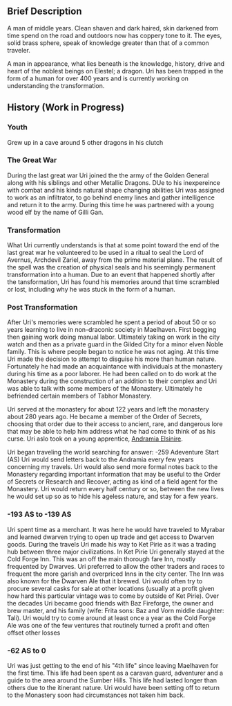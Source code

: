 <!-- TITLE: Uri Tahlomah -->
<!-- SUBTITLE:  Noble Warrior-->
## Brief Description
A man of middle years. Clean shaven and dark haired, skin darkened from time spend on the road and outdoors now has coppery tone to it. The eyes, solid brass sphere, speak of knowledge greater than that of a common traveler. 

A man in appearance, what lies beneath is the knowledge, history, drive and heart of the noblest beings on Elestel; a dragon. Uri has been trapped in the form of a human for over 400 years and is currently working on understanding the transformation. 

## History (Work in Progress)
### Youth
Grew up in a cave around 5 other dragons in his clutch

### The Great War
During the last great war Uri joined the the army of the Golden General along with his siblings and other Metallic Dragons. DUe to his inexpereince with combat and his kinds natural shape changing abilities Uri was assigned to work as an infiltrator, to go behind enemy lines and gather intelligence and return it to the army. During this time he was partnered with a young wood elf by the name of Gilli Gan.

### Transformation
What Uri currently understands is that at some point toward the end of the last great war he volunteered to be used in a ritual to seal the Lord of Avernus, Archdevil Zariel, away from the prime material plane. The result of the spell was the creation of physical seals and his seemingly permanent transformation into a human. Due to an event that happened shortly after the tansformation, Uri has found his memories around that time scrambled or lost, including why he was stuck in the form of a human.

### Post Transformation
After Uri's memories were scrambled he spent a period of about 50 or so years learning to live in non-draconic society in Maelhaven. First begging then gaining work doing manual labor. Ultimately taking on work in the city watch and then as a private guard in the Gilded City for a minor elven Noble family. This is where people began to notice he was not aging. At this time Uri made the decision to attempt to disguise his more than human nature. Fortunately he had made an acquaintance with individuals at the monastery during his time as a poor laborer. He had been called on to do  work at the Monastery during the construction of an addition to their complex and Uri was able to talk with some members of the Monastery. Ultimately he befriended certain members of Tabhor Monastery.

Uri served at the monastery for about 122 years and left the monastery about 280 years ago. He became a member of the Order of Secrets, choosing that order due to their access to ancient, rare, and dangerous lore that may be able to help him address what he had come to think of as his curse. Uri aslo took on a young apprentice, [Andramia Elsinire](/public/people/npcs/andramia-elsinire).

Uri began traveling the world searching for answer: -259 Adeventure Start (AS)
Uri would send letters back to the Andramia every few years concerning my travels. Uri would also send more formal notes back to the Monastery regarding important information that may be useful to the Order of Secrets or Research and Recover, acting as kind of a field agent for the Monastery. Uri would return every half century or so, between the new lives he would set up so as to hide his ageless nature, and stay for a few years.

### -193 AS to -139 AS
 Uri spent time as a merchant. It was here he would have traveled to Myrabar and learned dwarven trying to open up trade and get access to Dwarven goods. During the travels Uri made his way to Ket Pirie as it was a trading hub between three major civilizations. In Ket Pirie Uri generally stayed at the Cold Forge Inn. This was an off the main thorough fare Inn, mostly frequented by Dwarves. Uri preferred to allow the other traders and races to frequent the more garish and overpriced Inns in the city center. The Inn was also known for the Dwarven Ale that it brewed. Uri would often try to procure several casks for sale at other locations (usually at a profit given how hard this particular vintage was to come by outside of Ket Pirie). Over the decades Uri became good friends with Baz Fireforge, the owner and brew master, and his family (wife: Frita sons: Baz and Vorn middle daughter: Tali). Uri would try to come around at least once a year as the Cold Forge Ale was one of the few ventures that routinely turned a profit and often offset other losses
 
### -62 AS to 0 
Uri was just getting to the end of his "4th life" since leaving Maelhaven for the first time. This life had been spent as a caravan guard, adventurer and a guide to the area around the Sumber Hills. This life had lasted longer than others due to the itinerant nature. Uri would have been setting off to return to the Monastery soon had circumstances not taken him back.